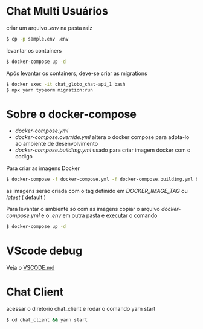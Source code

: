 # Chat Multi Usuários

criar um arquivo _.env_ na pasta raiz
```bash
$ cp -p sample.env .env
```

levantar os containers

```bash
$ docker-compose up -d
```

Após levantar os containers, deve-se criar as migrations

```bash
$ docker exec -it chat_globo_chat-api_1 bash
$ npx yarn typeorm migration:run
```

# Sobre o docker-compose

* _docker-compose.yml_
* _docker-compose.override.yml_ altera o docker compose para adpta-lo ao ambiente de desenvolvimento
* _docker-compose.buildimg.yml_ usado para criar imagem docker com o codigo

Para criar as imagens Docker

```bash
$ docker-compose -f docker-compose.yml -f docker-compose.buildimg.yml build
```
as imagens serão criada com o tag definido em _DOCKER\_IMAGE\_TAG_ ou _latest_ ( default )

Para levantar o ambiente só com as imagens copiar o arquivo _docker-compose.yml_ e o _.env_ em outra pasta e executar o comando

```bash
$ docker-compose up -d
```

# VScode debug

Veja o [VSCODE.md](VSCODE.md)


# Chat Client

acessar o diretorio chat_client e rodar o comando yarn start
```bash
$ cd chat_client && yarn start
```

